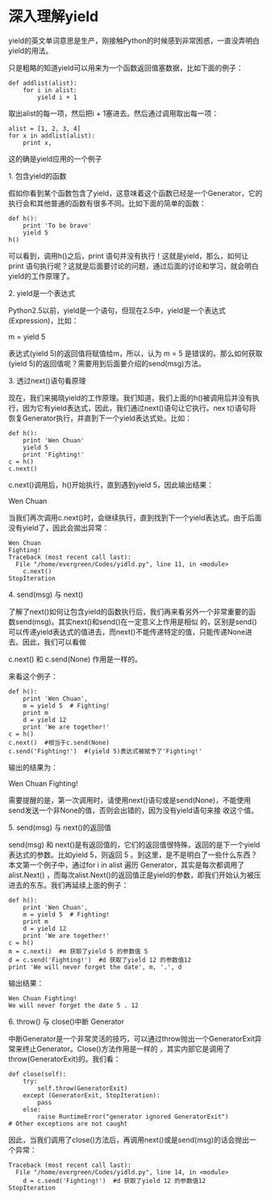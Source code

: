 # 深入理解yield

yield的英文单词意思是生产，刚接触Python的时候感到非常困惑，一直没弄明白yield的用法。

只是粗略的知道yield可以用来为一个函数返回值塞数据，比如下面的例子：

    
    
    def addlist(alist):
        for i in alist:
            yield i + 1

取出alist的每一项，然后把i + 1塞进去。然后通过调用取出每一项：

    
    
    alist = [1, 2, 3, 4]
    for x in addlist(alist):
        print x,

这的确是yield应用的一个例子

1\. 包含yield的函数

假如你看到某个函数包含了yield，这意味着这个函数已经是一个Generator，它的执行会和其他普通的函数有很多不同。比如下面的简单的函数：

    
    
    def h():
        print 'To be brave'
        yield 5
    h()

可以看到，调用h()之后，print 语句并没有执行！这就是yield，那么，如何让print
语句执行呢？这就是后面要讨论的问题，通过后面的讨论和学习，就会明白yield的工作原理了。

2\. yield是一个表达式

Python2.5以前，yield是一个语句，但现在2.5中，yield是一个表达式(Expression)，比如：

m = yield 5

表达式(yield 5)的返回值将赋值给m，所以，认为 m = 5 是错误的。那么如何获取(yield
5)的返回值呢？需要用到后面要介绍的send(msg)方法。

3\. 透过next()语句看原理

现在，我们来揭晓yield的工作原理。我们知道，我们上面的h()被调用后并没有执行，因为它有yield表达式，因此，我们通过next()语句让它执行。nex
t()语句将恢复Generator执行，并直到下一个yield表达式处。比如：

    
    
    def h():
        print 'Wen Chuan'
        yield 5
        print 'Fighting!'
    c = h()
    c.next()

c.next()调用后，h()开始执行，直到遇到yield 5，因此输出结果：

Wen Chuan

当我们再次调用c.next()时，会继续执行，直到找到下一个yield表达式。由于后面没有yield了，因此会拋出异常：

    
    
    Wen Chuan
    Fighting!
    Traceback (most recent call last):
      File "/home/evergreen/Codes/yidld.py", line 11, in <module>
        c.next()
    StopIteration

4\. send(msg) 与 next()

了解了next()如何让包含yield的函数执行后，我们再来看另外一个非常重要的函数send(msg)。其实next()和send()在一定意义上作用是相似
的，区别是send()可以传递yield表达式的值进去，而next()不能传递特定的值，只能传递None进去。因此，我们可以看做

c.next() 和 c.send(None) 作用是一样的。

来看这个例子：

    
    
    def h():
        print 'Wen Chuan',
        m = yield 5  # Fighting!
        print m
        d = yield 12
        print 'We are together!'
    c = h()
    c.next()  #相当于c.send(None)
    c.send('Fighting!')  #(yield 5)表达式被赋予了'Fighting!'

输出的结果为：

Wen Chuan Fighting!

需要提醒的是，第一次调用时，请使用next()语句或是send(None)，不能使用send发送一个非None的值，否则会出错的，因为没有yield语句来接
收这个值。

5\. send(msg) 与 next()的返回值

send(msg) 和 next()是有返回值的，它们的返回值很特殊，返回的是下一个yield表达式的参数。比如yield 5，则返回 5
。到这里，是不是明白了一些什么东西？本文第一个例子中，通过for i in alist 遍历 Generator，其实是每次都调用了alist.Next()
，而每次alist.Next()的返回值正是yield的参数，即我们开始认为被压进去的东东。我们再延续上面的例子：

    
    
    def h():
        print 'Wen Chuan',
        m = yield 5  # Fighting!
        print m
        d = yield 12
        print 'We are together!'
    c = h()
    m = c.next()  #m 获取了yield 5 的参数值 5
    d = c.send('Fighting!')  #d 获取了yield 12 的参数值12
    print 'We will never forget the date', m, '.', d

输出结果：

    
    
    Wen Chuan Fighting!
    We will never forget the date 5 . 12

6\. throw() 与 close()中断 Generator

中断Generator是一个非常灵活的技巧，可以通过throw抛出一个GeneratorExit异常来终止Generator。Close()方法作用是一样的
，其实内部它是调用了throw(GeneratorExit)的。我们看：

    
    
    def close(self):
        try:
            self.throw(GeneratorExit)
        except (GeneratorExit, StopIteration):
            pass
        else:
            raise RuntimeError("generator ignored GeneratorExit")
    # Other exceptions are not caught

因此，当我们调用了close()方法后，再调用next()或是send(msg)的话会抛出一个异常：

    
    
    Traceback (most recent call last):
      File "/home/evergreen/Codes/yidld.py", line 14, in <module>
        d = c.send('Fighting!')  #d 获取了yield 12 的参数值12
    StopIteration

  

